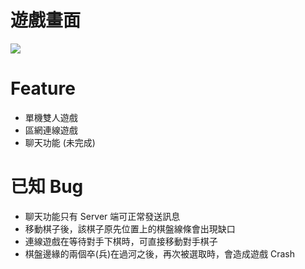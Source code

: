 # 遊戲畫面
![](https://imgur.com/vPYvRbN.jpg)

# Feature
* 單機雙人遊戲
* 區網連線遊戲
* 聊天功能 (未完成)

# 已知 Bug
* 聊天功能只有 Server 端可正常發送訊息
* 移動棋子後，該棋子原先位置上的棋盤線條會出現缺口
* 連線遊戲在等待對手下棋時，可直接移動對手棋子
* 棋盤邊緣的兩個卒(兵)在過河之後，再次被選取時，會造成遊戲 Crash
